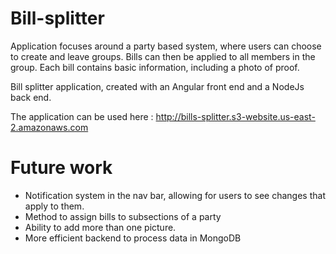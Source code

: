 # Bill-splitter

Application focuses around a party based system, where users can choose to create and leave groups. Bills can then be applied to all members in the group. Each bill contains basic information, including a photo of proof.

Bill splitter application, created with an Angular front end and a NodeJs back end.

The application can be used here : http://bills-splitter.s3-website.us-east-2.amazonaws.com


# Future work

- Notification system in the nav bar, allowing for users to see changes that apply to them.
- Method to assign bills to subsections of a party
- Ability to add more than one picture.
- More efficient backend to process data in MongoDB
